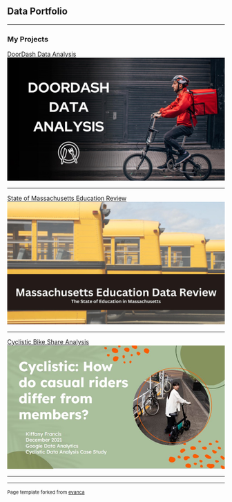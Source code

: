 ## Data Portfolio

---

### My Projects

[DoorDash Data Analysis](https://docs.google.com/document/d/1AmXH73RsPdIKZIfaGrP0OdVnuMlXLdlZ9OY5y9uks28/edit?usp=sharing)
<img src="images/doordash.jpg?raw=true"/>

---
[State of Massachusetts Education Review](https://docs.google.com/document/d/1XMOUhgPvE4M2QxnWjWgbOgV-De17NHVIZtRFEEuQLHk/edit)
<img src="images/mass_ed.jpg?raw=true"/>

---
[Cyclistic Bike Share Analysis](https://docs.google.com/presentation/d/1Omxdm-CX72FnN-4j-oA7WHJS4WoApaaGYp8-pN8kG_o/edit?usp=sharing)
<img src="images/cyclistic.JPG?raw=true"/>

---






---
<p style="font-size:11px">Page template forked from <a href="https://github.com/evanca/quick-portfolio">evanca</a></p>
<!-- Remove above link if you don't want to attibute -->
